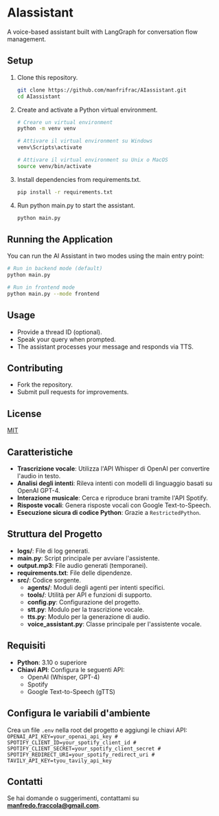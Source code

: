 # AIassistant

A voice-based assistant built with LangGraph for conversation flow management.

## Setup

1. Clone this repository.
   ```bash
   git clone https://github.com/manfrifrac/AIassistant.git
   cd AIassistant
   ```
2. Create and activate a Python virtual environment.
   ```bash
   # Creare un virtual environment
   python -m venv venv

   # Attivare il virtual environment su Windows
   venv\Scripts\activate

   # Attivare il virtual environment su Unix o MacOS
   source venv/bin/activate
   ```
3. Install dependencies from requirements.txt.
   ```bash
   pip install -r requirements.txt
   ```
4. Run python main.py to start the assistant.
   ```bash
   python main.py
   ```

## Running the Application

You can run the AI Assistant in two modes using the main entry point:

```bash
# Run in backend mode (default)
python main.py

# Run in frontend mode
python main.py --mode frontend
```

## Usage

- Provide a thread ID (optional).
- Speak your query when prompted.
- The assistant processes your message and responds via TTS.

## Contributing

- Fork the repository.
- Submit pull requests for improvements.

## License

[MIT](LICENSE)

## Caratteristiche

- **Trascrizione vocale**: Utilizza l'API Whisper di OpenAI per convertire l'audio in testo.
- **Analisi degli intenti**: Rileva intenti con modelli di linguaggio basati su OpenAI GPT-4.
- **Interazione musicale**: Cerca e riproduce brani tramite l'API Spotify.
- **Risposte vocali**: Genera risposte vocali con Google Text-to-Speech.
- **Esecuzione sicura di codice Python**: Grazie a `RestrictedPython`.

## Struttura del Progetto
- **logs/**: File di log generati.
- **main.py**: Script principale per avviare l'assistente.
- **output.mp3**: File audio generati (temporanei).
- **requirements.txt**: File delle dipendenze.
- **src/**: Codice sorgente.
  - **agents/**: Moduli degli agenti per intenti specifici.
  - **tools/**: Utilità per API e funzioni di supporto.
  - **config.py**: Configurazione del progetto.
  - **stt.py**: Modulo per la trascrizione vocale.
  - **tts.py**: Modulo per la generazione di audio.
  - **voice_assistant.py**: Classe principale per l'assistente vocale.

## Requisiti

- **Python**: 3.10 o superiore
- **Chiavi API**: Configura le seguenti API:
  - OpenAI (Whisper, GPT-4)
  - Spotify
  - Google Text-to-Speech (gTTS)

## Configura le variabili d'ambiente
Crea un file `.env` nella root del progetto e aggiungi le chiavi API:
    ```
    OPENAI_API_KEY=your_openai_api_key
    # SPOTIFY_CLIENT_ID=your_spotify_client_id
    # SPOTIFY_CLIENT_SECRET=your_spotify_client_secret
    # SPOTIFY_REDIRECT_URI=your_spotify_redirect_uri
    # TAVILY_API_KEY=tyou_tavily_api_key
    ```

## Contatti

Se hai domande o suggerimenti, contattami su **manfredo.fraccola@gmail.com**.
